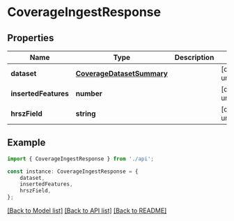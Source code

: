 # CoverageIngestResponse


## Properties

Name | Type | Description | Notes
------------ | ------------- | ------------- | -------------
**dataset** | [**CoverageDatasetSummary**](CoverageDatasetSummary.md) |  | [default to undefined]
**insertedFeatures** | **number** |  | [default to undefined]
**hrszField** | **string** |  | [default to undefined]

## Example

```typescript
import { CoverageIngestResponse } from './api';

const instance: CoverageIngestResponse = {
    dataset,
    insertedFeatures,
    hrszField,
};
```

[[Back to Model list]](../README.md#documentation-for-models) [[Back to API list]](../README.md#documentation-for-api-endpoints) [[Back to README]](../README.md)
